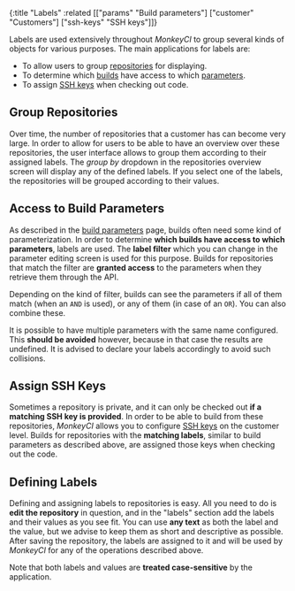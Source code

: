 {:title "Labels"
 :related [["params" "Build parameters"]
           ["customer" "Customers"]
	   ["ssh-keys" "SSH keys"]]}

Labels are used extensively throughout *MonkeyCI* to group several kinds of objects
for various purposes.  The main applications for labels are:

 - To allow users to group [repositories](repos) for displaying.
 - To determine which [builds](builds) have access to which [parameters](params).
 - To assign [SSH keys](ssh-keys) when checking out code.

## Group Repositories

Over time, the number of repositories that a customer has can become very large.
In order to allow for users to be able to have an overview over these repositories,
the user interface allows to group them according to their assigned labels.  The
*group by* dropdown in the repositories overview screen will display any of the
defined labels.  If you select one of the labels, the repositories will be grouped
according to their values.

## Access to Build Parameters

As described in the [build parameters](params) page, builds often need some kind of
parameterization. In order to determine **which builds have access to which parameters**,
labels are used.  The **label filter** which you can change in the parameter editing
screen is used for this purpose.  Builds for repositories that match the filter are
**granted access** to the parameters when they retrieve them through the API.

Depending on the kind of filter, builds can see the parameters if all of them match
(when an `AND` is used), or any of them (in case of an `OR`).  You can also combine
these.

It is possible to have multiple parameters with the same name configured.  This **should
be avoided** however, because in that case the results are undefined.  It is advised to
declare your labels accordingly to avoid such collisions.

## Assign SSH Keys

Sometimes a repository is private, and it can only be checked out **if a matching SSH key
is provided**.  In order to be able to build from these repositories, *MonkeyCI* allows you
to configure [SSH keys](ssh-keys) on the customer level.  Builds for repositories with
the **matching labels**, similar to build parameters as described above, are assigned those
keys when checking out the code.

## Defining Labels

Defining and assigning labels to repositories is easy.  All you need to do is **edit
the repository** in question, and in the "labels" section add the labels and their
values as you see fit.  You can use **any text** as both the label and the value, but
we advise to keep them as short and descriptive as possible.  After saving the repository,
the labels are assigned to it and will be used by *MonkeyCI* for any of the operations
described above.

Note that both labels and values are **treated case-sensitive** by the application.